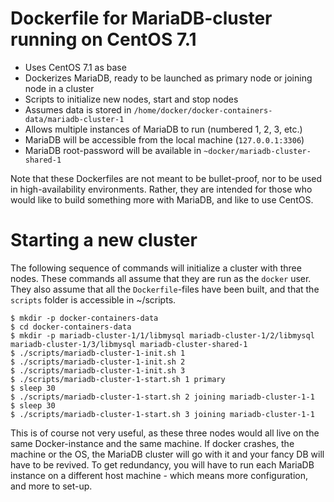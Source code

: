
Dockerfile for MariaDB-cluster running on CentOS 7.1
===

* Uses CentOS 7.1 as base
* Dockerizes MariaDB, ready to be launched as primary node or joining node in a cluster
* Scripts to initialize new nodes, start and stop nodes
* Assumes data is stored in `/home/docker/docker-containers-data/mariadb-cluster-1`
* Allows multiple instances of MariaDB to run (numbered 1, 2, 3, etc.)
* MariaDB will be accessible from the local machine (`127.0.0.1:3306`)
* MariaDB root-password will be available in `~docker/mariadb-cluster-shared-1`

Note that these Dockerfiles are not meant to be bullet-proof, nor to be used in high-availability environments. Rather, they are intended for those who would like to build something more with MariaDB, and like to use CentOS.

Starting a new cluster
===

The following sequence of commands will initialize a cluster with three nodes. These commands all assume that they are run as the `docker` user. They also assume that all the `Dockerfile`-files have been built, and that the `scripts` folder is accessible in ~/scripts.

```
$ mkdir -p docker-containers-data 
$ cd docker-containers-data 
$ mkdir -p mariadb-cluster-1/1/libmysql mariadb-cluster-1/2/libmysql mariadb-cluster-1/3/libmysql mariadb-cluster-shared-1
$ ./scripts/mariadb-cluster-1-init.sh 1
$ ./scripts/mariadb-cluster-1-init.sh 2
$ ./scripts/mariadb-cluster-1-init.sh 3
$ ./scripts/mariadb-cluster-1-start.sh 1 primary
$ sleep 30
$ ./scripts/mariadb-cluster-1-start.sh 2 joining mariadb-cluster-1-1
$ sleep 30
$ ./scripts/mariadb-cluster-1-start.sh 3 joining mariadb-cluster-1-1
```

This is of course not very useful, as these three nodes would all live on the same Docker-instance and the same machine. If docker crashes, the machine or the OS, the MariaDB cluster will go with it and your fancy DB will have to be revived. To get redundancy, you will have to run each MariaDB instance on a different host machine - which means more configuration, and more to set-up. 


